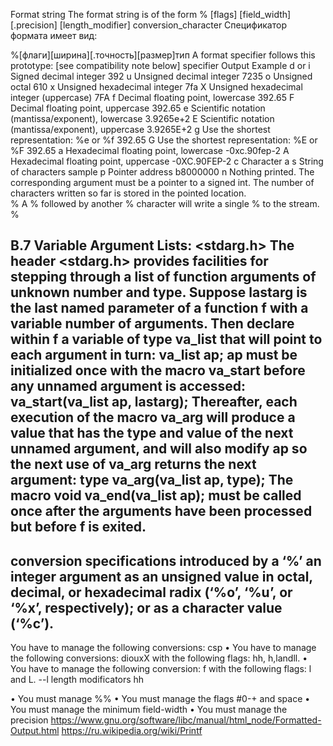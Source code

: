 Format string
The format string is of the form
% [flags] [field_width] [.precision] [length_modifier] conversion_character
Спецификатор формата имеет вид:

%[флаги][ширина][.точность][размер]тип
A format specifier follows this prototype: [see compatibility note below]
specifier	Output	Example
d or i	Signed decimal integer	392
u	Unsigned decimal integer	7235
o	Unsigned octal	610
x	Unsigned hexadecimal integer	7fa
X	Unsigned hexadecimal integer (uppercase)	7FA
f	Decimal floating point, lowercase	392.65
F	Decimal floating point, uppercase	392.65
e	Scientific notation (mantissa/exponent), lowercase	3.9265e+2
E	Scientific notation (mantissa/exponent), uppercase	3.9265E+2
g	Use the shortest representation: %e or %f	392.65
G	Use the shortest representation: %E or %F	392.65
a	Hexadecimal floating point, lowercase	-0xc.90fep-2
A	Hexadecimal floating point, uppercase	-0XC.90FEP-2
c	Character	a
s	String of characters	sample
p	Pointer address	b8000000
n	Nothing printed.
The corresponding argument must be a pointer to a signed int.
The number of characters written so far is stored in the pointed location.	
%	A % followed by another % character will write a single % to the stream.	%


B.7 Variable Argument Lists: <stdarg.h>
The header <stdarg.h> provides facilities for stepping through a list of function arguments of
unknown number and type.
Suppose lastarg is the last named parameter of a function f with a variable number of
arguments. Then declare within f a variable of type va_list that will point to each argument
in turn:
 va_list ap;
ap must be initialized once with the macro va_start before any unnamed argument is
accessed:
va_start(va_list ap, lastarg);
Thereafter, each execution of the macro va_arg will produce a value that has the type and
value of the next unnamed argument, and will also modify ap so the next use of va_arg returns
the next argument:
type va_arg(va_list ap, type);
The macro
 void va_end(va_list ap);
must be called once after the arguments have been processed but before f is exited. 
--
conversion specifications introduced by a ‘%’
an integer argument as an unsigned value in octal, decimal, or hexadecimal radix (‘%o’, ‘%u’, or ‘%x’, respectively); or as a character value (‘%c’).
---
You have to manage the following conversions: csp
• You have to manage the following conversions: diouxX with the following flags: hh, h,landll.
• You have to manage the following conversion: f with the following flags: l and L.
--l
length modificators
hh

• You must manage %%
• You must manage the flags #0-+ and space
• You must manage the minimum field-width
• You must manage the precision
https://www.gnu.org/software/libc/manual/html_node/Formatted-Output.html
https://ru.wikipedia.org/wiki/Printf

